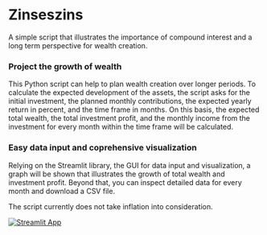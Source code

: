 # Zinseszins
 A simple script that illustrates the importance of compound interest
 and a long term perspective for wealth creation.

### Project the growth of wealth
 This Python script can help to plan wealth creation over longer periods.
 To calculate the expected development of the assets,
 the script asks for the initial investment, the planned monthly contributions,
 the expected yearly return in percent,
 and the time frame in months. On this basis, the expected total wealth,
 the total investment profit, and the monthly income from the investment
 for every month within the time frame will be calculated.

### Easy data input and coprehensive visualization
 Relying on the Streamlit library, the GUI for data input and visualization,
 a graph will be shown that illustrates the growth of total wealth
 and investment profit. Beyond that, you can inspect detailed data 
 for every month and download a CSV file. 

 The script currently does not take inflation into consideration.

[![Streamlit App](https://static.streamlit.io/badges/streamlit_badge_black_white.svg)](https://share.streamlit.io/Deerzen/Zinseszins/zinsenszins.py/)
